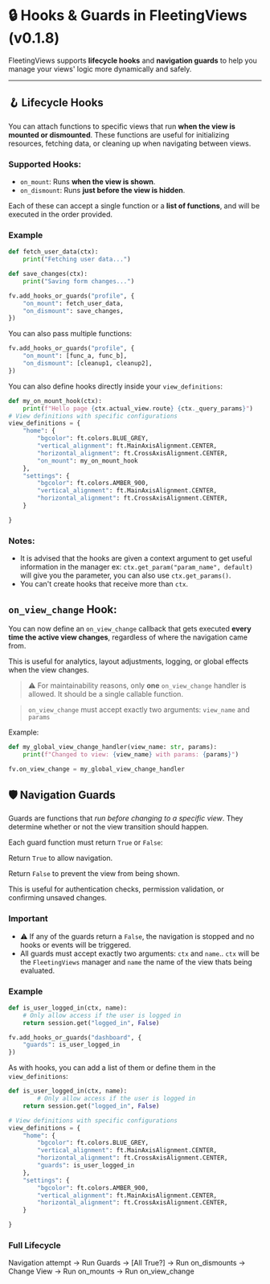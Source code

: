 # 🔒 Hooks & Guards in FleetingViews (v0.1.8)

FleetingViews supports **lifecycle hooks** and **navigation guards** to help you manage your views' logic more dynamically and safely.

---

## 🪝 Lifecycle Hooks

You can attach functions to specific views that run **when the view is mounted or dismounted**. These functions are useful for initializing resources, fetching data, or cleaning up when navigating between views.

### Supported Hooks:
- `on_mount`: Runs **when the view is shown**.
- `on_dismount`: Runs **just before the view is hidden**.

Each of these can accept a single function or a **list of functions**, and will be executed in the order provided.

### Example

```python
def fetch_user_data(ctx):
    print("Fetching user data...")

def save_changes(ctx):
    print("Saving form changes...")

fv.add_hooks_or_guards("profile", {
    "on_mount": fetch_user_data,
    "on_dismount": save_changes,
})
```

You can also pass multiple functions:

```python
fv.add_hooks_or_guards("profile", {
    "on_mount": [func_a, func_b],
    "on_dismount": [cleanup1, cleanup2],
})

```

You can also define hooks directly inside your `view_definitions`:

```python
def my_on_mount_hook(ctx):
    print(f"Hello page {ctx.actual_view.route} {ctx._query_params}")
# View definitions with specific configurations
view_definitions = {
    "home": {
        "bgcolor": ft.colors.BLUE_GREY,
        "vertical_alignment": ft.MainAxisAlignment.CENTER,
        "horizontal_alignment": ft.CrossAxisAlignment.CENTER,
        "on_mount": my_on_mount_hook
    },
    "settings": {
        "bgcolor": ft.colors.AMBER_900,
        "vertical_alignment": ft.MainAxisAlignment.CENTER,
        "horizontal_alignment": ft.CrossAxisAlignment.CENTER,
    }

}
```
### Notes:
* It is advised that the hooks are given a context argument to get useful information in the manager ex: `ctx.get_param("param_name", default)` will give you the parameter, you can also use `ctx.get_params()`.
* You can't create hooks that receive more than `ctx`.

## `on_view_change` Hook:
You can now define an `on_view_change` callback that gets executed **every time the active view changes**, regardless of where the navigation came from.

This is useful for analytics, layout adjustments, logging, or global effects when the view changes.

> ⚠️ For maintainability reasons, only **one** `on_view_change` handler is allowed. It should be a single callable function.

> `on_view_change` must accept exactly two arguments: `view_name` and `params`

Example:

```python
def my_global_view_change_handler(view_name: str, params):
    print(f"Changed to view: {view_name} with params: {params}")

fv.on_view_change = my_global_view_change_handler
```


## 🛡️ Navigation Guards

Guards are functions that *run before changing to a specific view*. They determine whether or not the view transition should happen.

Each guard function must return `True` or `False`:

Return `True` to allow navigation.

Return `False` to prevent the view from being shown.

This is useful for authentication checks, permission validation, or confirming unsaved changes.

### Important
* ⚠️ If any of the guards return a `False`, the navigation is stopped and no hooks or events will be triggered.
* All guards must accept exactly two arguments: `ctx` and `name`.. `ctx` will be the `FleetingViews` manager and `name` the name of the view thats being evaluated.


### Example

```python
def is_user_logged_in(ctx, name):
    # Only allow access if the user is logged in
    return session.get("logged_in", False)

fv.add_hooks_or_guards("dashboard", {
    "guards": is_user_logged_in
})
```

As with hooks, you can add a list of them or define them in the `view_definitions`:

```python
def is_user_logged_in(ctx, name):
        # Only allow access if the user is logged in
    return session.get("logged_in", False)

# View definitions with specific configurations
view_definitions = {
    "home": {
        "bgcolor": ft.colors.BLUE_GREY,
        "vertical_alignment": ft.MainAxisAlignment.CENTER,
        "horizontal_alignment": ft.CrossAxisAlignment.CENTER,
        "guards": is_user_logged_in
    },
    "settings": {
        "bgcolor": ft.colors.AMBER_900,
        "vertical_alignment": ft.MainAxisAlignment.CENTER,
        "horizontal_alignment": ft.CrossAxisAlignment.CENTER,
    }

}
```

### Full Lifecycle
Navigation attempt -> Run Guards -> [All True?] -> Run on_dismounts -> Change View -> Run on_mounts -> Run on_view_change